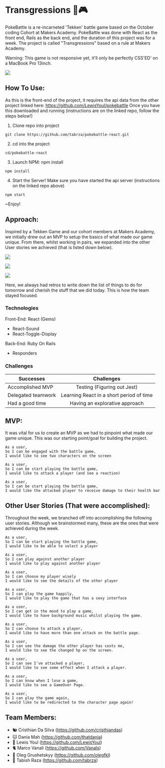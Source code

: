 # Transgressions 🥊🎮

PokeBattle is a re-incarneted 'Tekken' battle game based on the October coding Cohort at Makers Academy. PokeBattle was done with React as the front end, Rails as the back end, and the duration of this project was for a week. The project is called "Transgressions" based on a rule at Makers Academy.

Warning: This game is not responsive yet, it'll only be perfectly CSS'ED' on a MacBook Pro 13inch. 

![](public/images/home.png)

## How To Use:

As this is the front-end of the project, it requires the api data from the other project linked here: https://github.com/LewisYoul/pokebattle
Once you have this downloaded and running (instructions are on the linked repo, follow the steps below!)

1. Clone repo into project
```
git clone https://github.com/tabrza/pokebattle-react.git
```

2. cd into the project
```
cd/pokebattle-react
```

3. Launch NPM: npm install
```
npm install
```

4. Start the Server! Make sure you have started the api server (instructions on the linked repo above)
```
npm start
```

~Enjoy!

## Approach:

Inspired by a Tekken Game and our cohort members at Makers Academy, we initially drew out an MVP to setup the basics of what made our
game unique. From there, whilst working in pairs, we expanded into the other User stories we achieved (that is listed down below).

![](public/images/2.jpg)

![](public/images/3.jpg)

![](public/images/4.jpg)

Here, we always had retros to write down the list of things to do for tomorrow and cherish the stuff that we did today. This is how the team
stayed focused.

### Technologies

Front-End: React
 (Gems)
 - React-Sound
 - React-Toggle-Display

Back-End: Ruby On Rails
 - Responders


### Challenges

| Successes             | Challenges                  |
| --------------------- |:---------------------------:|
| Accomplished MVP      | Testing (Figuring out Jest) |
| Delegated teamwork    | Learning React in a short period of time         |
| Had a good time       | Having an explorative approach |


## MVP:

It was vital for us to create an MVP as we had to pinpoint what made our game unique. This was
our starting point/goal for building the project.

```
As a user,
So I can be engaged with the battle game,
I would like to see two characters on the screen
```

```
As a user,
So I can be start playing the battle game,
I would like to attack a player (and see a reaction)
```

```
As a user,
So I can be start playing the battle game,
I would like the attacked player to receive damage to their health bar  
```

## Other User Stories (That were accomplished):

Throughout the week, we branched off into accomplishing the following user stories. Although we
brainstormed many, these are the ones that were achieved during the week.

```
As a user,
So I can be start playing the battle game,
I would like to be able to select a player
```

```
As a user,
So I can play against another player
I would like to play against another player
```

```
As a user,
So I can choose my player wisely
I would like to see the details of the other player
```

```
As a user,
So I can play the game happily,
I would like to play the game that has a sexy interface
```

```
As a user,
So I can get in the mood to play a game,
I would like to have background music whilst playing the game.
```

```
As a user,
So I can choose to attack a player,
I would like to have more than one attack on the battle page.
```

```
As a user,
So I can see the damage the other player has costs me,
I would like to see the changed hp on the screen.
```

```
As a user,
So I can see I've attacked a player,
I would like to see some effect when I attack a player.
```

```
As a user,
So I can know when I lose a game,
I would like to see a GameOver Page.
```

```
As a user,
So I can play the game again,
I would like to be redirected to the character page again!
```

## Team Members:  

- 🐿 Cristhian Da Silva (https://github.com/cristhiandas)
- 🐱 Dania Mah (https://github.com/thatdania)
- 🐸 Lewis Youl (https://github.com/LewisYoul)
- 🐈 Marco Vanali (https://github.com/Vanals)
- 🐻 Oleg Grushetskyy (https://github.com/olegfkl)
- 🦅 Tabish Raza (https://github.com/tabrza)
